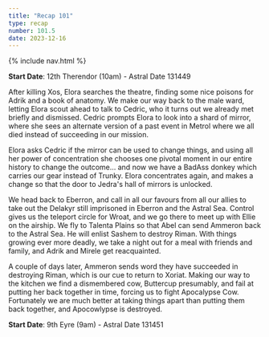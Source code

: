```yaml
---
title: "Recap 101"
type: recap
number: 101.5
date: 2023-12-16
---
```


{% include nav.html %}

**Start Date**: 12th Therendor (10am) - Astral Date 131449

After killing Xos, Elora searches the theatre, finding some nice poisons for Adrik and a book of anatomy. We make our way back to the male ward, letting Elora scout ahead to talk to Cedric, who it turns out we already met briefly and dismissed. Cedric prompts Elora to look into a shard of mirror, where she sees an alternate version of a past event in Metrol where we all died instead of succeeding in our mission.

Elora asks Cedric if the mirror can be used to change things, and using all her power of concentration she chooses one pivotal moment in our entire history to change the outcome… and now we have a BadAss donkey which carries our gear instead of Trunky. Elora concentrates again, and makes a change so that the door to Jedra's hall of mirrors is unlocked.

We head back to Eberron, and call in all our favours from all our allies to take out the Delakyr still imprisoned in Eberron and the Astral Sea. Control gives us the teleport circle for Wroat, and we go there to meet up with Ellie on the airship. We fly to Talenta Plains so that Abel can send Ammeron back to the Astral Sea. He will enlist Sashem to destroy Riman. With things growing ever more deadly, we take a night out for a meal with friends and family, and Adrik and Mirele get reacquainted.

A couple of days later, Ammeron sends word they have succeeded in destroying Riman, which is our cue to return to Xoriat. Making our way to the kitchen we find a dismembered cow, Buttercup presumably, and fail at putting her back together in time, forcing us to fight Apocalypse Cow. Fortunately we are much better at taking things apart than putting them back together, and Apocowlypse is destroyed.

**Start Date**: 9th Eyre (9am) - Astral Date 131451

